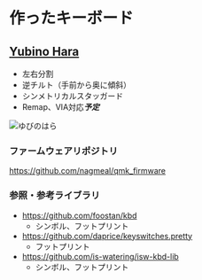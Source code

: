 # 作ったキーボード



## [Yubino Hara](https://github.com/nagmeal/sep-sep-kbd/tree/main/yubino-hara)

- 左右分割
- 逆チルト（手前から奥に傾斜）
- シンメトリカルスタッガード
- Remap、VIA対応***予定***



<img src="https://github.com/nagmeal/sep-sep-kbd/blob/main/yubino-hara/yubinohara.jpg" alt="ゆびのはら" />



### ファームウェアリポジトリ

https://github.com/nagmeal/qmk_firmware





### 参照・参考ライブラリ

- https://github.com/foostan/kbd
  - シンボル、フットプリント
- https://github.com/daprice/keyswitches.pretty
  - フットプリント
- https://github.com/is-watering/isw-kbd-lib
  - シンボル、フットプリント


